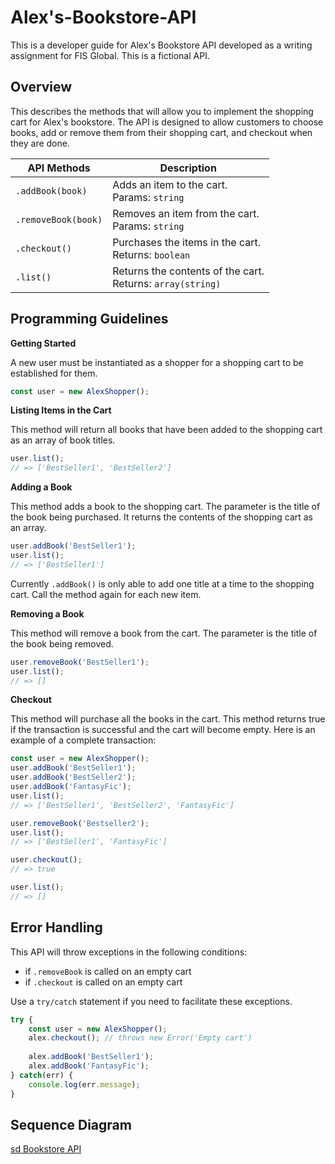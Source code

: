 # Alex's-Bookstore-API
This is a developer guide for Alex's Bookstore API developed as a writing assignment for FIS Global. This is a fictional API. 

## Overview
This describes the methods that will allow you to implement the shopping cart for Alex's bookstore. The API is designed to allow customers to choose books, add or remove them from their shopping cart, and checkout when they are done. 

API Methods | Description
--- | ---
`.addBook(book)` | Adds an item to the cart. <br> Params: `string`
`.removeBook(book)` | Removes an item from the cart. <br> Params: `string`
`.checkout()` | Purchases the items in the cart. <br> Returns: `boolean`
`.list()` | Returns the contents of the cart. <br> Returns: `array(string)` 

## Programming Guidelines
**Getting Started**

A new user must be instantiated as a shopper for a shopping cart to be established for them.
```javascript
const user = new AlexShopper();
```
**Listing Items in the Cart**

This method will return all books that have been added to the shopping cart as an array of book titles.
```javascript
user.list();
// => ['BestSeller1', 'BestSeller2']
```

**Adding a Book**

This method adds a book to the shopping cart. The parameter is the title of the book being purchased. It returns the contents of the shopping cart as an array.
```javascript
user.addBook('BestSeller1');
user.list();
// => ['BestSeller1']
```
Currently `.addBook()` is only able to add one title at a time to the shopping cart. Call the method again for each new item.

**Removing a Book**

This method will remove a book from the cart. The parameter is the title of the book being removed.
```javascript
user.removeBook('BestSeller1');
user.list();
// => []
```

**Checkout**

This method will purchase all the books in the cart. This method returns true if the transaction is successful and the cart will become empty. Here is an example of a complete transaction:
```javascript
const user = new AlexShopper();
user.addBook('BestSeller1');
user.addBook('BestSeller2');
user.addBook('FantasyFic');
user.list();
// => ['BestSeller1', 'BestSeller2', 'FantasyFic']

user.removeBook('Bestseller2');
user.list();
// => ['BestSeller1', 'FantasyFic']

user.checkout();
// => true

user.list();
// => []
```
## Error Handling
This API will throw exceptions in the following conditions:

 * if `.removeBook` is called on an empty cart
 * if `.checkout` is called on an empty cart
 
Use a `try/catch` statement if you need to facilitate these exceptions. 

```javascript
try {
	const user = new AlexShopper();
	alex.checkout(); // throws new Error('Empty cart')
	
	alex.addBook('BestSeller1');
	alex.addBook('FantasyFic');
} catch(err) {
	console.log(err.message);
}
```
## Sequence Diagram
[sd Bookstore API](https://www.gliffy.com/go/publish/12165866)
